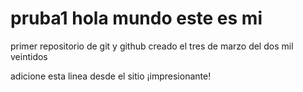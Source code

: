 # pruba1 hola mundo este es mi
 primer repositorio de git y github
creado el tres de marzo del dos mil veintidos

adicione esta linea desde el sitio ¡impresionante!
